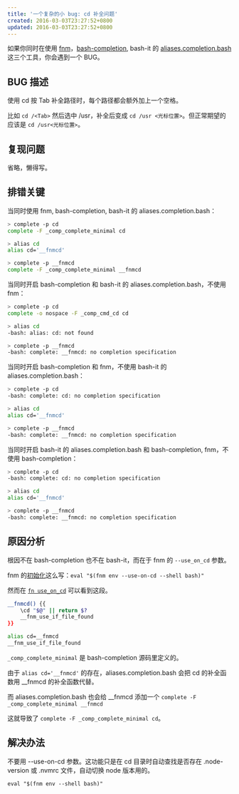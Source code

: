```yaml
---
title: '一个复杂的小 bug: cd 补全问题'
created: 2016-03-03T23:27:52+0800
updated: 2016-03-03T23:27:52+0800
---
```



如果你同时在使用 [fnm](https://github.com/Schniz/fnm)，[bash-completion](https://github.com/scop/bash-completion), bash-it 的 [aliases.completion.bash](https://github.com/Bash-it/bash-it/blob/master/completion/available/aliases.completion.bash) 这三个工具，你会遇到一个 BUG。

## BUG 描述

使用 cd 按 Tab 补全路径时，每个路径都会额外加上一个空格。

比如 `cd /<Tab>` 然后选中 /usr，补全后变成 `cd /usr <光标位置>`。但正常期望的应该是 `cd /usr<光标位置>`。

## 复现问题

省略，懒得写。

## 排错关键

当同时使用 fnm, bash-completion, bash-it 的 aliases.completion.bash：

```sh
> complete -p cd
complete -F _comp_complete_minimal cd

> alias cd
alias cd='__fnmcd'

> complete -p __fnmcd
complete -F _comp_complete_minimal __fnmcd
```

当同时开启 bash-completion 和 bash-it 的 aliases.completion.bash，不使用 fnm：

```sh
> complete -p cd
complete -o nospace -F _comp_cmd_cd cd

> alias cd
-bash: alias: cd: not found

> complete -p __fnmcd
-bash: complete: __fnmcd: no completion specification
```

当同时开启 bash-completion 和 fnm，不使用 bash-it 的 aliases.completion.bash：

```sh
> complete -p cd
-bash: complete: cd: no completion specification

> alias cd
alias cd='__fnmcd'

> complete -p __fnmcd
-bash: complete: __fnmcd: no completion specification
```

当同时开启 bash-it 的 aliases.completion.bash 和 bash-completion, fnm，不使用 bash-completion：

```sh
> complete -p cd
-bash: complete: cd: no completion specification

> alias cd
alias cd='__fnmcd'

> complete -p __fnmcd
-bash: complete: __fnmcd: no completion specification
```

## 原因分析

根因不在 bash-completion 也不在 bash-it，而在于 fnm 的 `--use_on_cd` 参数。

fnm 的[初始化](https://github.com/Schniz/fnm#bash)这么写：`eval "$(fnm env --use-on-cd --shell bash)"`

然而在 [`fn use_on_cd`](https://github.com/Schniz/fnm/blob/1a58394b53c918fa130e22116056f7b4f8e4997c/src/shell/bash.rs) 可以看到这段。

```sh
__fnmcd() {{
    \cd "$@" || return $?
    __fnm_use_if_file_found
}}

alias cd=__fnmcd
__fnm_use_if_file_found
```

`_comp_complete_minimal` 是 bash-completion 源码里定义的。

由于 `alias cd='__fnmcd'` 的存在，aliases.completion.bash 会把 cd 的补全函数用 __fnmcd 的补全函数代替。

而 aliases.completion.bash 也会给 __fnmcd 添加一个 `complete -F _comp_complete_minimal __fnmcd`

这就导致了 `complete -F _comp_complete_minimal cd`。

## 解决办法

不要用 --use-on-cd 参数。这功能只是在 cd 目录时自动查找是否存在 .node-version 或 .nvmrc 文件，自动切换 node 版本用的。

`eval "$(fnm env --shell bash)"`
